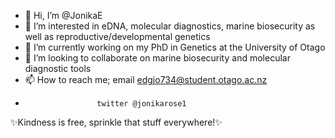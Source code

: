 - 👋 Hi, I’m @JonikaE
- 👀 I’m interested in eDNA, molecular diagnostics, marine biosecurity as well as reproductive/developmental genetics
- 🌱 I’m currently working on my PhD in Genetics at the University of Otago 
- 💞️ I’m looking to collaborate on marine biosecurity and molecular diagnostic tools
- 📫 How to reach me; email edgjo734@student.otago.ac.nz
-                     twitter @jonikarose1

✨Kindness is free, sprinkle that stuff everywhere!✨

<!---
JonikaE/JonikaE is a ✨ special ✨ repository because its `README.md` (this file) appears on your GitHub profile.
You can click the Preview link to take a look at your changes.
--->
